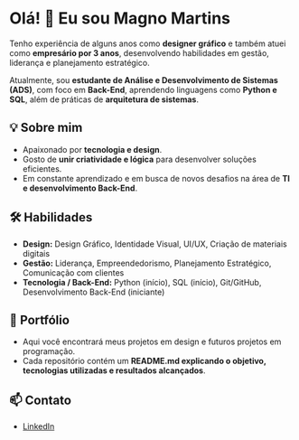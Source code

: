 # Olá! 👋 Eu sou Magno Martins

Tenho experiência de alguns anos como **designer gráfico** e também atuei como **empresário por 3 anos**, desenvolvendo habilidades em gestão, liderança e planejamento estratégico.

Atualmente, sou **estudante de Análise e Desenvolvimento de Sistemas (ADS)**, com foco em **Back-End**, aprendendo linguagens como **Python e SQL**, além de práticas de **arquitetura de sistemas**.

## 💡 Sobre mim
- Apaixonado por **tecnologia e design**.
- Gosto de **unir criatividade e lógica** para desenvolver soluções eficientes.
- Em constante aprendizado e em busca de novos desafios na área de **TI e desenvolvimento Back-End**.

## 🛠 Habilidades
- **Design:** Design Gráfico, Identidade Visual, UI/UX, Criação de materiais digitais
- **Gestão:** Liderança, Empreendedorismo, Planejamento Estratégico, Comunicação com clientes
- **Tecnologia / Back-End:** Python (início), SQL (início), Git/GitHub, Desenvolvimento Back-End (iniciante)

## 📂 Portfólio
- Aqui você encontrará meus projetos em design e futuros projetos em programação.
- Cada repositório contém um **README.md explicando o objetivo, tecnologias utilizadas e resultados alcançados**.

## 📫 Contato
- [LinkedIn](https://www.linkedin.com/in/magno-lucio-a08a71376?utm_source=share&utm_campaign=share_via&utm_content=profile&utm_medium=android_app)

